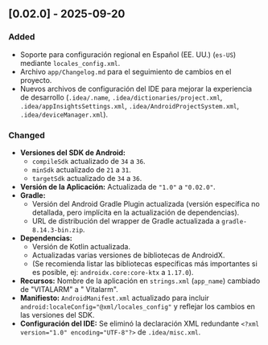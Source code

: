 ## [0.02.0] - 2025-09-20

### Added

- Soporte para configuración regional en Español (EE. UU.) (`es-US`) mediante `locales_config.xml`.
- Archivo `app/Changelog.md` para el seguimiento de cambios en el proyecto.
- Nuevos archivos de configuración del IDE para mejorar la experiencia de desarrollo (`.idea/.name`,
  `.idea/dictionaries/project.xml`, `.idea/appInsightsSettings.xml`,
  `.idea/AndroidProjectSystem.xml`, `.idea/deviceManager.xml`).

### Changed

- **Versiones del SDK de Android:**
    - `compileSdk` actualizado de `34` a `36`.
    - `minSdk` actualizado de `21` a `31`.
    - `targetSdk` actualizado de `34` a `36`.
- **Versión de la Aplicación:** Actualizada de `"1.0"` a `"0.02.0"`.
- **Gradle:**
    - Versión del Android Gradle Plugin actualizada (versión específica no detallada, pero implícita
      en la actualización de dependencias).
    - URL de distribución del wrapper de Gradle actualizada a `gradle-8.14.3-bin.zip`.
- **Dependencias:**
    - Versión de Kotlin actualizada.
    - Actualizadas varias versiones de bibliotecas de AndroidX.
    - (Se recomienda listar las bibliotecas específicas más importantes si es posible, ej:
      `androidx.core:core-ktx` a `1.17.0`).
- **Recursos:** Nombre de la aplicación en `strings.xml` (`app_name`) cambiado de "VITALARM" a "
  Vitalarm".
- **Manifiesto:** `AndroidManifest.xml` actualizado para incluir
  `android:localeConfig="@xml/locales_config"` y reflejar los cambios en las versiones del SDK.
- **Configuración del IDE:** Se eliminó la declaración XML redundante
  `<?xml version="1.0" encoding="UTF-8"?>` de `.idea/misc.xml`.

